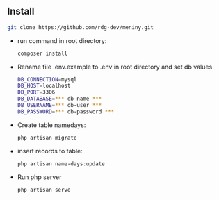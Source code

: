 ## Install
 ```bash
 git clone https://github.com/rdg-dev/meniny.git
 ```
 - run command in root directory: 
   ```bash
   composer install
   ```
 - Rename file .env.example to .env in root directory and set db values
   ```bash
   DB_CONNECTION=mysql
   DB_HOST=localhost
   DB_PORT=3306
   DB_DATABASE=*** db-name ***
   DB_USERNAME=*** db-user ***
   DB_PASSWORD=*** db-password ***
   ```
 - Create table namedays: 
   ```bash
   php artisan migrate
   ```
 - insert records to table: 
   ```bash
   php artisan name-days:update
   ```
 - Run php server
   ```bash
   php artisan serve
   ```
